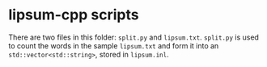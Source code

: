 # lipsum-cpp scripts

There are two files in this folder: `split.py` and `lipsum.txt`. `split.py` is used to count the words in the sample `lipsum.txt` and form it into an `std::vector<std::string>`, stored in `lipsum.inl`.
